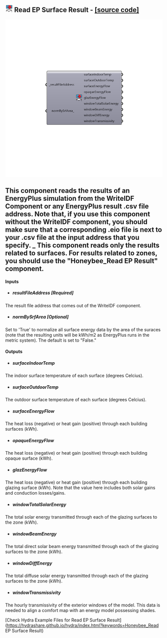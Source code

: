 ## ![](../../images/icons/Read_EP_Surface_Result.png) Read EP Surface Result - [[source code]](https://github.com/ladybug-tools/honeybee-legacy/tree/master/src/Honeybee_Read%20EP%20Surface%20Result.py)

![](../../images/components/Read_EP_Surface_Result.png)

This component reads the results of an EnergyPlus simulation from the WriteIDF Component or any EnergyPlus result .csv file address.  Note that, if you use this component without the WriteIDF component, you should make sure that a corresponding .eio file is next to your .csv file at the input address that you specify.
 _
 This component reads only the results related to surfaces.  For results related to zones, you should use the "Honeybee_Read EP Result" component.
 -
 

#### Inputs
* ##### resultFileAddress [Required]
The result file address that comes out of the WriteIDF component.
* ##### normBySrfArea [Optional]
Set to 'True' to normalize all surface energy data by the area of the suraces (note that the resulting units will be kWh/m2 as EnergyPlus runs in the metric system).  The default is set to "False."

#### Outputs
* ##### surfaceIndoorTemp
The indoor surface temperature of each surface (degrees Celcius).
* ##### surfaceOutdoorTemp
The outdoor surface temperature of each surface (degrees Celcius).
* ##### surfaceEnergyFlow
The heat loss (negative) or heat gain (positive) through each building surfaces (kWh).
* ##### opaqueEnergyFlow
The heat loss (negative) or heat gain (positive) through each building opaque surface (kWh).
* ##### glazEnergyFlow
The heat loss (negative) or heat gain (positive) through each building glazing surface (kWh).  Note that the value here includes both solar gains and conduction losses/gains.
* ##### windowTotalSolarEnergy
The total solar energy transmitted through each of the glazing surfaces to the zone (kWh).
* ##### windowBeamEnergy
The total direct solar beam energy transmitted through each of the glazing surfaces to the zone (kWh).
* ##### windowDiffEnergy
The total diffuse solar energy transmitted through each of the glazing surfaces to the zone (kWh).
* ##### windowTransmissivity
The hourly transmissivity of the exterior windows of the model.  This data is needed to align a comfort map with an energy model possessing shades.


[Check Hydra Example Files for Read EP Surface Result](https://hydrashare.github.io/hydra/index.html?keywords=Honeybee_Read EP Surface Result)